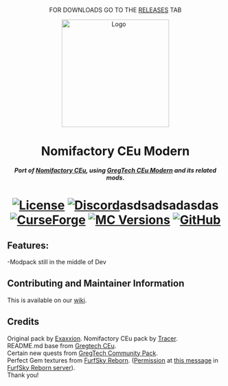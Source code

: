 <p align="center">FOR DOWNLOADS GO TO THE <a href="https://github.com/Nomi-CEu/Nomi-CEu-Modern/releases">RELEASES</a> TAB</p>
<p align="center"><img src="https://cdn.discordapp.com/attachments/959801878135316511/1214687721289949254/5ci9uXoV.png?ex=65fa0518&is=65e79018&hm=959a4069a6c5711ac5e345ec40e48ad7062d6db8604125d2580702d617990048&" width="250" height="250" alt="Logo"></p>
<h1 align="center">Nomifactory CEu Modern</h1>
<p align="center"><b><i>Port of <a href="https://github.com/Nomi-CEu/Nomi-CEu"> Nomifactory CEu</a>, using <a href="https://github.com/GregTechCEu/GregTech-Modern"> GregTech CEu Modern</a> and its related mods.</i></b></p>
<h1 align="center">
    <a href="https://github.com/Nomi-CEu/Nomi-CEu-Modern/blob/main/LICENSE.md"><img src="https://img.shields.io/github/license/Nomi-CEu/Nomi-CEu?style=for-the-badge&logo=github" alt="License"></a>
    <a href="https://discord.com/invite/zwQzqP8b6q"><img src="https://img.shields.io/discord/927050775073534012?style=for-the-badge&logo=discord&logoColor=%23ffffff&label=discord%20&labelColor=gray&color=%235865F2" alt="Discord"></a>asdsadsadasdas
    <br>
    <a href="https://www.curseforge.com/minecraft/modpacks/nomifactory-ceu-modern"><img src="https://cf.way2muchnoise.eu/981238.svg?badge_style=for_the_badge" alt="CurseForge"></a>
    <a href="https://www.curseforge.com/minecraft/modpacks/nomifactory-ceu-modern"><img src="https://cf.way2muchnoise.eu/versions/For%20MC_715572_latest.svg?badge_style=for_the_badge" alt="MC Versions"></a>
    <a href="https://github.com/Nomi-CEu/Nomi-CEu-Modern/releases"><img src="https://img.shields.io/github/downloads/Nomi-CEu/Nomi-CEu-Modern/total?style=for-the-badge" alt="GitHub"></a>
</h1>

## Features:
-Modpack still in the middle of Dev
## Contributing and Maintainer Information
This is available on our [wiki](https://github.com/Nomi-CEu/Nomi-CEu/wiki).

## Credits
Original pack by [Exaxxion](https://github.com/Exaxxion).
Nomifactory CEu pack by [Tracer](https://github.com/tracer4b).  
README.md base from [Gregtech CEu](https://github.com/GregTechCEu/GregTech).  
Certain new quests from [GregTech Community Pack](https://github.com/GregTechCEu/GregTech-Community-Pack).  
Perfect Gem textures from [FurfSky Reborn](http://furfsky.net/). ([Permission](https://ibb.co/bBpksq0) at [this message](https://discord.com/channels/771187253937438762/774353150278369351/938438074503942184) in [FurfSky Reborn server](https://discord.gg/fsr)).  
Thank you!
